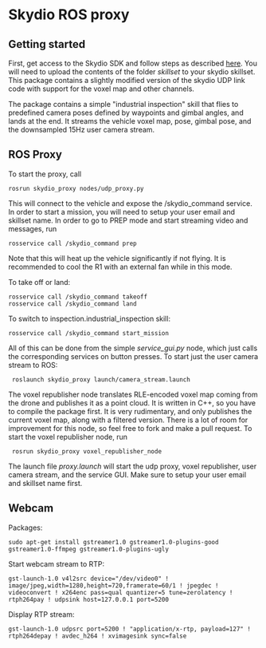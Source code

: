 # Skydio ROS proxy

## Getting started

First, get access to the Skydio SDK and follow steps as described [here](https://github.com/Skydio/skydio-skills).
You will need to upload the contents of the folder *skillset* to your skydio skillset.
This package contains a slightly modified version of the skydio UDP link code with support for the
voxel map and other channels.

The package contains a simple "industrial inspection" skill that flies to predefined camera poses
defined by waypoints and gimbal angles, and lands at the end. It streams the vehicle voxel map,
pose, gimbal pose, and the downsampled 15Hz user camera stream.

## ROS Proxy
To start the proxy, call

    rosrun skydio_proxy nodes/udp_proxy.py

This will connect to the vehicle and expose the /skydio_command service. In order to start a mission,
you will need to setup your user email and skillset name.
In order to go to PREP mode and start streaming video and messages, run

    rosservice call /skydio_command prep

Note that this will heat up the vehicle significantly if not flying. It is recommended to cool the
R1 with an external fan while in this mode.

To take off or land:

    rosservice call /skydio_command takeoff
    rosservice call /skydio_command land

To switch to inspection.industrial_inspection skill:

    rosservice call /skydio_command start_mission

All of this can be done from the simple *service_gui.py* node, which just calls the corresponding
services on button presses. To start just the user camera stream to ROS:

     roslaunch skydio_proxy launch/camera_stream.launch

The voxel republisher node translates RLE-encoded voxel map coming from the drone and publishes it
as a point cloud. It is written in C++, so you have to compile the package first. It is very
rudimentary, and only publishes the current voxel map, along with a filtered version. There is a lot
of room for improvement for this node, so feel free to fork and make a pull request.
To start the voxel republisher node, run

     rosrun skydio_proxy voxel_republisher_node

The launch file *proxy.launch* will start the udp proxy, voxel republisher, user camera stream, and
the service GUI. Make sure to setup your user email and skillset name first.

## Webcam
Packages:

    sudo apt-get install gstreamer1.0 gstreamer1.0-plugins-good gstreamer1.0-ffmpeg gstreamer1.0-plugins-ugly 

Start webcam stream to RTP:

    gst-launch-1.0 v4l2src device="/dev/video0" ! image/jpeg,width=1280,height=720,framerate=60/1 ! jpegdec ! videoconvert ! x264enc pass=qual quantizer=5 tune=zerolatency ! rtph264pay ! udpsink host=127.0.0.1 port=5200

Display RTP stream:

    gst-launch-1.0 udpsrc port=5200 ! "application/x-rtp, payload=127" ! rtph264depay ! avdec_h264 ! xvimagesink sync=false

